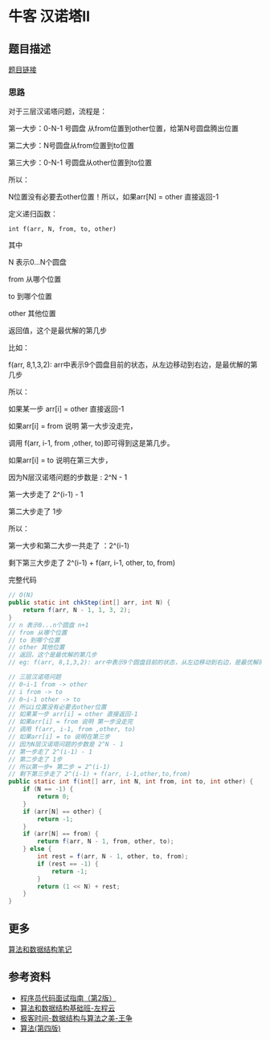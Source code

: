 # 牛客 汉诺塔II

## 题目描述


[题目链接](https://www.nowcoder.com/questionTerminal/b2d552cd60b7415fad2612a32e799812)


### 思路


对于三层汉诺塔问题，流程是：

第一大步：0-N-1 号圆盘 从from位置到other位置，给第N号圆盘腾出位置

第二大步：N号圆盘从from位置到to位置

第三大步：0-N-1 号圆盘从other位置到to位置 


所以：

N位置没有必要去other位置！所以，如果arr[N] = other 直接返回-1

定义递归函数：

```
int f(arr, N, from, to, other) 
```

其中

N 表示0...N个圆盘 

from 从哪个位置

to 到哪个位置

other 其他位置

返回值，这个是最优解的第几步

比如：

f(arr, 8,1,3,2): arr中表示9个圆盘目前的状态，从左边移动到右边，是最优解的第几步


所以：

如果某一步 arr[i] = other 直接返回-1

如果arr[i] = from 说明 第一大步没走完，

调用 f(arr, i-1, from ,other, to)即可得到这是第几步。

如果arr[i] = to 说明在第三大步，

因为N层汉诺塔问题的步数是 : 2^N - 1

第一大步走了 2^(i-1) - 1

第二大步走了 1步

所以：

第一大步和第二大步一共走了 ：2^(i-1)

剩下第三大步走了 2^(i-1) + f(arr, i-1, other, to, from)


完整代码

```java
// O(N)
public static int chkStep(int[] arr, int N) {
    return f(arr, N - 1, 1, 3, 2);
}
// n 表示0...n个圆盘 n+1
// from 从哪个位置
// to 到哪个位置
// other 其他位置
// 返回，这个是最优解的第几步
// eg: f(arr, 8,1,3,2): arr中表示9个圆盘目前的状态，从左边移动到右边，是最优解的第几步

// 三层汉诺塔问题
// 0~i-1 from -> other
// i from -> to
// 0~i-1 other -> to
// 所以i位置没有必要去other位置
// 如果某一步 arr[i] = other 直接返回-1
// 如果arr[i] = from 说明 第一步没走完
// 调用 f(arr, i-1, from ,other, to)
// 如果arr[i] = to 说明在第三步
// 因为N层汉诺塔问题的步数是 2^N - 1
// 第一步走了 2^(i-1) - 1
// 第二步走了 1步
// 所以第一步+ 第二步 = 2^(i-1)
// 剩下第三步走了 2^(i-1) + f(arr, i-1,other,to,from)
public static int f(int[] arr, int N, int from, int to, int other) {
    if (N == -1) {
        return 0;
    }
    if (arr[N] == other) {
        return -1;
    }
    if (arr[N] == from) {
        return f(arr, N - 1, from, other, to);
    } else {
        int rest = f(arr, N - 1, other, to, from);
        if (rest == -1) {
            return -1;
        }
        return (1 << N) + rest;
    }
}
```

## 更多


[算法和数据结构笔记](https://github.com/GreyZeng/algorithm)


## 参考资料


- [程序员代码面试指南（第2版）](https://book.douban.com/subject/30422021/)
- [算法和数据结构基础班-左程云](https://ke.qq.com/course/2145184)
- [极客时间-数据结构与算法之美-王争](https://time.geekbang.org/column/intro/126)
- [算法(第四版)](https://book.douban.com/subject/19952400/)
